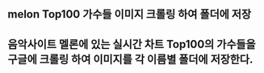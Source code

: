 melon Top100 가수들 이미지 크롤링 하여 폴더에 저장
--------------------------------------


## 음악사이트 멜론에 있는 실시간 차트 Top100의 가수들을 구글에 크롤링 하여 이미지를 각 이름별 폴더에 저장한다.
